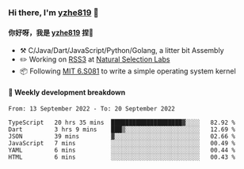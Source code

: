 ### Hi there, I'm [yzhe819](https://github.com/yzhe819) 👋

#### 你好呀，我是 [yzhe819](https://github.com/yzhe819) 捏👋

- :hammer_and_pick: C/Java/Dart/JavaScript/Python/Golang, a litter bit Assembly
- :pencil2: Working on [RSS3](https://github.com/NaturalSelectionLabs/RSS3) at [Natural Selection Labs](https://github.com/NaturalSelectionLabs)
- 📦 Following [MIT 6.S081](https://pdos.csail.mit.edu/6.S081/2020/) to write a simple operating system kernel



#### 📝 Weekly development breakdown

<!--START_SECTION:waka-->

```text
From: 13 September 2022 - To: 20 September 2022

TypeScript   20 hrs 35 mins  ████████████████████▓░░░░   82.92 %
Dart         3 hrs 9 mins    ███▒░░░░░░░░░░░░░░░░░░░░░   12.69 %
JSON         39 mins         ▓░░░░░░░░░░░░░░░░░░░░░░░░   02.66 %
JavaScript   7 mins          ░░░░░░░░░░░░░░░░░░░░░░░░░   00.49 %
YAML         6 mins          ░░░░░░░░░░░░░░░░░░░░░░░░░   00.44 %
HTML         6 mins          ░░░░░░░░░░░░░░░░░░░░░░░░░   00.43 %
```

<!--END_SECTION:waka-->



